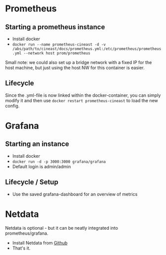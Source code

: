 # Prometheus
## Starting a prometheus instance

* Install docker
* ```docker run --name prometheus-cineast -d -v /abs/path/to/cineast/docs/prometheus.yml:/etc/prometheus/prometheus.yml --network host prom/prometheus```

Small note: we could also set up a bridge network with a fixed IP for the host machine, but just using the host NW for this container is easier.
## Lifecycle
Since the .yml-file is now linked within the docker-container, you can simply modify it and then use ```docker restart prometheus-cineast``` to load the new config.

# Grafana
## Starting an instance

* Install docker
* ```docker run -d -p 3000:3000 grafana/grafana```
* Default login is admin/admin

## Lifecycle / Setup
* Use the saved grafana-dashboard for an overview of metrics

# Netdata
Netdata is optional - but it can be neatly integrated into prometheus/grafana.

* Install Netdata from [Github](https://github.com/firehol/netdata/)
* That's it.